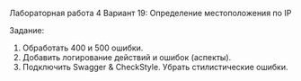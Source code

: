 Лабораторная работа 4
Вариант 19: Определение местоположения по IP

Задание:
1. Обработать 400 и 500 ошибки.
2. Добавить логирование действий и ошибок (аспекты).
3. Подключить Swagger & CheckStyle. Убрать стилистические ошибки.
